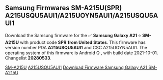 <h2>Samsung Firmwares SM-A215U(SPR) A215USQU5AUI1/A215UOYN5AUI1/A215USQU5AUI1</h2>
Download the Samsung firmware for the ✅ <strong>Samsung Galaxy A21 </strong> ⭐ <strong>SM-A215U</strong> with product code <strong>SPR</strong> <strong> from United States</strong>. This firmware has version number PDA <strong>A215USQU5AUI1</strong> and CSC A215UOYN5AUI1. The operating system of this firmware is Android Q , with build date 2021-10-01. Changelist <strong>20280533</strong>.


[SM-A215U](https://samfirm.shop/samsung/model/SM-A215U)
[A215USQU5AUI1](https://samfirm.shop/samsung/pda/A215USQU5AUI1)
[Download Firmware Samsung Galaxy A21 SM-A215U](https://samfirm.shop/samsung/firmware/462251)
